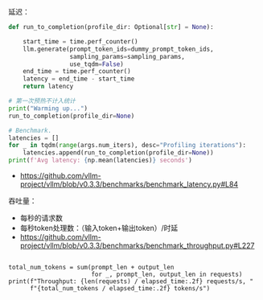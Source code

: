 


延迟：


```python
def run_to_completion(profile_dir: Optional[str] = None):

    start_time = time.perf_counter()
    llm.generate(prompt_token_ids=dummy_prompt_token_ids,
                 sampling_params=sampling_params,
                 use_tqdm=False)
    end_time = time.perf_counter()
    latency = end_time - start_time
    return latency

# 第一次预热不计入统计
print("Warming up...")
run_to_completion(profile_dir=None)

# Benchmark.
latencies = []
for _ in tqdm(range(args.num_iters), desc="Profiling iterations"):
    latencies.append(run_to_completion(profile_dir=None))
print(f'Avg latency: {np.mean(latencies)} seconds')

```


- https://github.com/vllm-project/vllm/blob/v0.3.3/benchmarks/benchmark_latency.py#L84



吞吐量：

- 每秒的请求数
- 每秒token处理数：（输入token+输出token）/时延
- https://github.com/vllm-project/vllm/blob/v0.3.3/benchmarks/benchmark_throughput.py#L227



```

total_num_tokens = sum(prompt_len + output_len
                       for _, prompt_len, output_len in requests)
print(f"Throughput: {len(requests) / elapsed_time:.2f} requests/s, "
      f"{total_num_tokens / elapsed_time:.2f} tokens/s")
```



